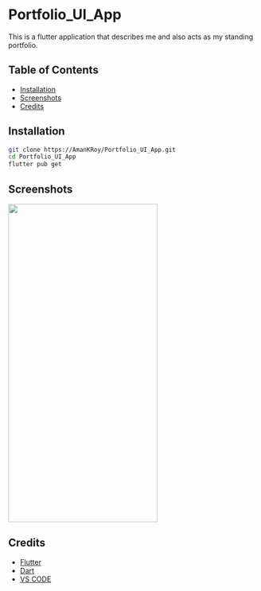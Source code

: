 # Portfolio_UI_App
This is a flutter application that describes me and also acts as my standing portfolio.


## Table of Contents

- [Installation](#installation)
- [Screenshots](#screenshots)
- [Credits](#credits)

## Installation

```bash
git clone https://AmanKRoy/Portfolio_UI_App.git
cd Portfolio_UI_App
flutter pub get
```

## Screenshots

 <img src="./assets/ss.png" width=300 height=640>


## Credits

- [Flutter](https://flutter.dev/)
- [Dart](https://dart.dev/)
- [VS CODE](https://code.visualstudio.com/)

